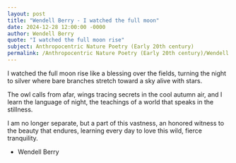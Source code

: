 ```yaml
---
layout: post
title: "Wendell Berry - I watched the full moon"
date: 2024-12-28 12:00:00 -0000
author: Wendell Berry
quote: "I watched the full moon rise"
subject: Anthropocentric Nature Poetry (Early 20th century)
permalink: /Anthropocentric Nature Poetry (Early 20th century)/Wendell Berry/Wendell Berry - I watched the full moon
---
```


I watched the full moon rise
   like a blessing over the fields,
   turning the night to silver
   where bare branches stretch
   toward a sky alive with stars.

   The owl calls from afar,
   wings tracing secrets
   in the cool autumn air,
   and I learn the language of night,
   the teachings of a world
   that speaks in the stillness.

   I am no longer separate,
   but a part of this vastness,
   an honored witness
   to the beauty that endures,
   learning every day to love
   this wild, fierce tranquility.


- Wendell Berry
